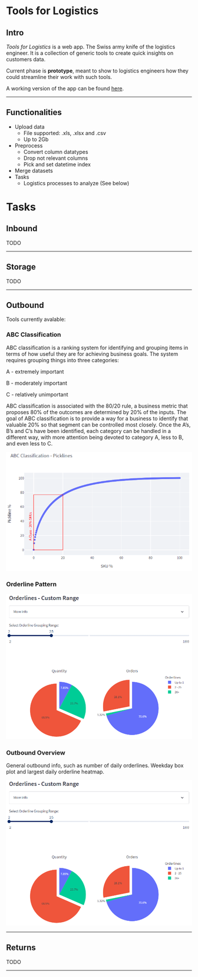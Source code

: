  

# Tools for Logistics

## Intro

_Tools for Logistics_ is a web app. The Swiss army knife of the logistics engineer.
It is a collection of generic tools to create quick insights on customers data.

Current phase is __prototype__, meant to show to logistics engineers how they could streamline their work with such tools.

A working version of the app can be found [here](https://tools-for-logistics.streamlit.app/).

---

## Functionalities

- Upload data 
    - File supported: .xls, .xlsx and .csv
    - Up to 2Gb
- Preprocess
    - Convert column datatypes
    - Drop not relevant columns
    - Pick and set datetime index
- Merge datasets
- Tasks
    - Logistics processes to analyze (See below)



# Tasks

## Inbound

TODO

---

## Storage

TODO

---

## Outbound

Tools currently avalable:

### ABC Classification



ABC classification is a ranking system for identifying and grouping items in terms of how useful they are for achieving business goals.
The system requires grouping things into three categories:

A - extremely important

B - moderately important

C - relatively unimportant

ABC classification is associated with the 80/20 rule, a business metric that proposes 80% of the outcomes are determined by 20% of the inputs.  The goal of ABC classification is to provide a way for a business to identify that valuable 20% so that segment can be controlled most closely.  Once the A’s, B’s and C’s have been identified, each category can be handled in a different way, with more attention being devoted to category A, less to B, and even less to C.

<!-- [Source](https://www.techtarget.com/searcherp/definition/ABC-classification) -->

![Abc Classification](/assets/images/abc-class.PNG "ABC Classification - Picklines")
### Orderline Pattern

![Orderline Pattern](/assets/images/orderline-pattern.png "Orderline Pattern")

### Outbound Overview

General outbound info, such as number of daily orderlines. 
Weekday box plot and largest daily orderline heatmap.

![Daily Orderlines](/assets/images/orderline-pattern.png "Daily Orderlines")

---
## Returns

TODO

---